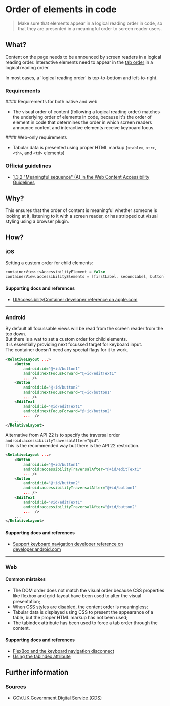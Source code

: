 # Order of elements in code

> Make sure that elements appear in a logical reading order in code, so that they are presented in a meaningful order to screen reader users.

## What?

Content on the page needs to be announced by screen readers in a logical reading order.
Interactive elements need to appear in the [tab order](./definitions.md#tab-order) in a logical reading order.

In most cases, a 'logical reading order' is top-to-bottom and left-to-right. 

### Requirements

#### Requirements for both native and web

* The visual order of content (following a logical reading order) matches the underlying order of elements in code, because it's the order of element in code that determines the order in which screen readers announce content and interactive elements receive keyboard focus.

#### Web-only requirements

* Tabular data is presented using proper HTML markup (`<table>`, `<tr>`, `<th>`, and `<td>` elements)

### Official guidelines

* [1.3.2 "Meaningful sequence" (A) in the Web Content Accessibility Guidelines](https://www.w3.org/TR/UNDERSTANDING-WCAG20/content-structure-separation-sequence.html)

## Why?

This ensures that the order of content is meaningful whether someone is looking at it, listening to it with a screen reader, or has stripped out visual styling using a browser plugin.

## How?

### iOS

Setting a custom order for child elements:

```swift
containerView.isAccessibilityElement = false
containerView.accessibilityElements = [firstLabel, secondLabel, button]
```

#### Supporting docs and references

* [UIAccessibilityContainer developer reference on apple.com](https://developer.apple.com/documentation/uikit/accessibility/uiaccessibilitycontainer "developer.apple.com reference")

---

### Android
By default all focussable views will be read from the screen reader from the top down.  
But there is a wat to set a custom order for child elements.  
It is essentially providing next focussed target for keyboard input.  
The container doesn't need any special flags for it to work.  

```xml
<RelativeLayout ...>
    <Button
        android:id="@+id/button1"
        android:nextFocusForward="@+id/editText1"
        ... />
    <Button
        android:id="@+id/button2"
        android:nextFocusForward="@+id/button1"
        ... />
    <EditText
        android:id="@id/editText1"
        android:nextFocusForward="@+id/button2"
        ...  />
    ...
</RelativeLayout>
```

Alternative from API 22 is to specify the traversal order `android:accessibilityTraversalAfter="@id"`.  
This is the recommended way but there is the API 22 restriction.
```xml
<RelativeLayout ...>
    <Button
        android:id="@+id/button1"
        android:accessibilityTraversalAfter="@+id/editText1"
        ... />
    <Button
        android:id="@+id/button2"
        android:accessibilityTraversalAfter="@+id/button1"
        ... />
    <EditText
        android:id="@id/editText1"
        android:accessibilityTraversalAfter="@+id/button2"
        ...  />
    ...
</RelativeLayout>
```

#### Supporting docs and references

* [Support keyboard navigation developer reference on developer.android.com](https://developer.android.com/training/keyboard-input/navigation)

---

### Web

#### Common mistakes

*   The DOM order does not match the visual order because CSS properties like flexbox and grid-layout have been used to alter the visual presentation;
*   When CSS styles are disabled, the content order is meaningless;
*   Tabular data is displayed using CSS to present the appearance of a table, but the proper HTML markup has not been used;
*   The tabindex attribute has been used to force a tab order through the content.

#### Supporting docs and references

*   [FlexBox and the keyboard navigation disconnect](http://tink.uk/flexbox-the-keyboard-navigation-disconnect/)
*   [Using the tabindex attribute](https://www.paciellogroup.com/blog/2014/08/using-the-tabindex-attribute/)

## Further information

### Sources

* [GOV.UK Government Digital Service (GDS)](https://alphagov.github.io/wcag-primer/#wcag-2-1-getting-started "The GOV.UK GDS")
